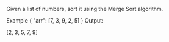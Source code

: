 Given a list of numbers, sort it using the Merge Sort algorithm.

Example
{
"arr": [7, 3, 9, 2, 5]
}
Output:

[2, 3, 5, 7, 9]
